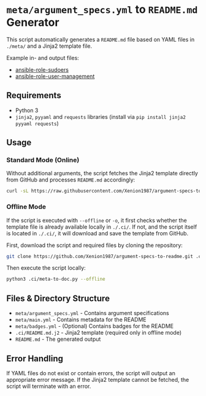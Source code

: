 # `meta/argument_specs.yml` to `README.md` Generator

This script automatically generates a `README.md` file based on YAML files in `./meta/` and a Jinja2 template file.

Example in- and output files:

 - [ansible-role-sudoers](https://github.com/Xenion1987/ansible-role-sudoers)
 - [ansible-role-user-management](https://github.com/Xenion1987/ansible-role-user-management)

## Requirements

- Python 3
- `jinja2`, `pyyaml` and `requests` libraries (install via `pip install jinja2 pyyaml requests`)

## Usage

### Standard Mode (Online)

Without additional arguments, the script fetches the Jinja2 template directly from GitHub and processes `README.md` accordingly:

```bash
curl -sL https://raw.githubusercontent.com/Xenion1987/argument-specs-to-readme/main/meta-to-doc.py | python3
```

### Offline Mode

If the script is executed with `--offline` or `-o`, it first checks whether the template file is already available locally in `./.ci/`. If not, and the script itself is located in `./.ci/`, it will download and save the template from GitHub.

First, download the script and required files by cloning the repository:

```bash
git clone https://github.com/Xenion1987/argument-specs-to-readme.git .ci
```

Then execute the script locally:

```bash
python3 .ci/meta-to-doc.py --offline
```

## Files & Directory Structure

- `meta/argument_specs.yml` - Contains argument specifications
- `meta/main.yml` - Contains metadata for the README
- `meta/badges.yml` - (Optional) Contains badges for the README
- `.ci/README.md.j2` - Jinja2 template (required only in offline mode)
- `README.md` - The generated output

## Error Handling

If YAML files do not exist or contain errors, the script will output an appropriate error message. If the Jinja2 template cannot be fetched, the script will terminate with an error.
